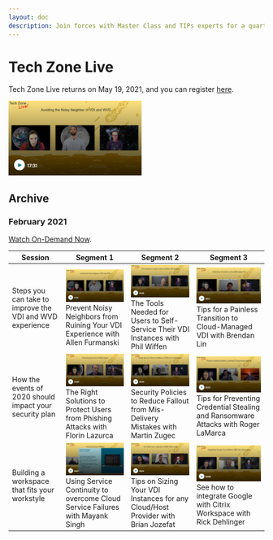 ```yaml
---
layout: doc
description: Join forces with Master Class and TIPs experts for a quarterly webinar showing how to successfully integrate Citrix solutions into your environment.  
---
```

# Tech Zone Live

Tech Zone Live returns on May 19, 2021, and you can register [here](https://www.citrix.com/events/2021/tech-zone-live.html).

[![2021-Q1-E1](/en-us/tech-zone/tech-zone-live/media/tech-zone-live_tech-zone-live_2021-q1-e1.png)](https://www.citrix.com/products/citrix-virtual-apps-and-desktops/form/tech-zone-live-webinar/)

## Archive

### February 2021

[Watch On-Demand Now](https://www.citrix.com/products/citrix-virtual-apps-and-desktops/form/tech-zone-live-webinar/).

|Session|Segment 1|Segment 2|Segment 3|
|---|---|---|---|
|Steps you can take to improve the VDI and WVD experience|[![2021-Q1-E1](/en-us/tech-zone/media/tech-zone-live_tech-zone-live_2021-q1-e01.png)](https://www.citrix.com/products/citrix-virtual-apps-and-desktops/form/tech-zone-live-webinar/)Prevent Noisy Neighbors from Ruining Your VDI Experience with Allen Furmanski|[![2021-Q1-E2](/en-us/tech-zone/media/tech-zone-live_tech-zone-live_2021-q1-e02.png)](https://www.citrix.com/products/citrix-virtual-apps-and-desktops/form/tech-zone-live-webinar/)The Tools Needed for Users to Self-Service Their VDI Instances with Phil Wiffen|[![2021-Q1-E3](/en-us/tech-zone/media/tech-zone-live_tech-zone-live_2021-q1-e03.png)](https://www.citrix.com/products/citrix-virtual-apps-and-desktops/form/tech-zone-live-webinar/)Tips for a Painless Transition to Cloud-Managed VDI with Brendan Lin|
|How the events of 2020 should impact your security plan|[![2021-Q1-E4](/en-us/tech-zone/media/tech-zone-live_tech-zone-live_2021-q1-e04.png)](https://www.citrix.com/products/citrix-virtual-apps-and-desktops/form/tech-zone-live-webinar/)The Right Solutions to Protect Users from Phishing Attacks with Florin Lazurca|[![2021-Q1-E5](/en-us/tech-zone/media/tech-zone-live_tech-zone-live_2021-q1-e05.png)](https://www.citrix.com/products/citrix-virtual-apps-and-desktops/form/tech-zone-live-webinar/)Security Policies to Reduce Fallout from Mis-Delivery Mistakes with Martin Zugec|[![2021-Q1-E6](/en-us/tech-zone/media/tech-zone-live_tech-zone-live_2021-q1-e06.png)](https://www.citrix.com/products/citrix-virtual-apps-and-desktops/form/tech-zone-live-webinar/)Tips for Preventing Credential Stealing and Ransomware Attacks with Roger LaMarca|
|Building a workspace that fits your workstyle|[![2021-Q1-E7](/en-us/tech-zone/media/tech-zone-live_tech-zone-live_2021-q1-e07.png)](https://www.citrix.com/products/citrix-virtual-apps-and-desktops/form/tech-zone-live-webinar/)Using Service Continuity to overcome Cloud Service Failures with Mayank Singh|[![2021-Q1-E8](/en-us/tech-zone/media/tech-zone-live_tech-zone-live_2021-q1-e08.png)](https://www.citrix.com/products/citrix-virtual-apps-and-desktops/form/tech-zone-live-webinar/)Tips on Sizing Your VDI Instances for any Cloud/Host Provider with Brian Jozefat|[![2021-Q1-E9](/en-us/tech-zone/media/tech-zone-live_tech-zone-live_2021-q1-e09.png)](https://www.citrix.com/products/citrix-virtual-apps-and-desktops/form/tech-zone-live-webinar/)See how to integrate Google with Citrix Workspace with Rick Dehlinger|
